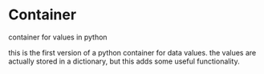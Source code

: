 # Container
container for values in python


this is the first version of a python container for data values. the values are actually stored in a dictionary, but this adds some useful functionality.

